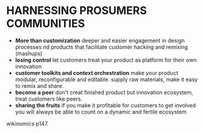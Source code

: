 # HARNESSING PROSUMERS COMMUNITIES

- **More than customization** deeper and easier engagement in design processes nd products that facilitate customer hacking and remixing (mashups)
- **losing control** let customers treat your product as platform for their own innovation
- **customer toolkits and context orchestration** make your product modular, reconfigurable and editable. supply raw materials, make it easy to remix and share.
- **become a peer** don't creat finished product but innovation ecosystem, treat customers like peers.
- **sharing the fruits** if you make it profitable for customers to get involved you will always be able to count on a dynamic and fertile ecosystem

wikinomics p147.  
